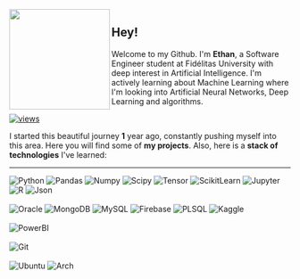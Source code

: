 <img height=180px align="left" src="https://icons.iconarchive.com/icons/artua/star-wars/256/R2D2-icon.png"> 

## Hey!

Welcome to my Github. I'm **Ethan**, a Software Engineer student at Fidélitas University with deep interest in Artificial Intelligence. I'm actively learning about Machine Learning where I'm looking into Artificial Neural Networks, Deep Learning and algorithms.


[![views](https://komarev.com/ghpvc/?username=3thanF&style=social&color=313131&label=views)](https://github.com/3thanF)

I started this beautiful journey **1** year ago, constantly pushing myself into this area. Here you will find some of **my projects**. Also, here is a **stack of technologies** I've learned:
<hr>
  <div>
  <img src="https://img.shields.io/badge/Python-FFD43B?style=for-the-badge&logo=python&logoColor=blue" alt="Python">
  <img src="https://img.shields.io/badge/Pandas-2C2D72?style=for-the-badge&logo=pandas&logoColor=white" alt="Pandas">
  <img src="https://img.shields.io/badge/Numpy-777BB4?style=for-the-badge&logo=numpy&logoColor=white" alt="Numpy">
  <img src="https://img.shields.io/badge/SciPy-654FF0?style=for-the-badge&logo=SciPy&logoColor=white" alt="Scipy">
  <img src="https://img.shields.io/badge/TensorFlow-FF6F00?style=for-the-badge&logo=tensorflow&logoColor=white" alt="Tensor">
  <img src="https://img.shields.io/badge/scikit_learn-F7931E?style=for-the-badge&logo=scikit-learn&logoColor=white" alt="ScikitLearn">
  <img src="https://img.shields.io/badge/Jupyter-F37626.svg?&style=for-the-badge&logo=Jupyter&logoColor=white" alt="Jupyter">
  <img src="https://img.shields.io/badge/R-276DC3?style=for-the-badge&logo=r&logoColor=white" alt="R">
  <img src="https://img.shields.io/badge/json-5E5C5C?style=for-the-badge&logo=json&logoColor=white" alt="Json">
  <br>
  <br>
  <img src="https://img.shields.io/badge/Oracle-F80000?style=for-the-badge&logo=oracle&logoColor=black" alt="Oracle">
  <img src="https://img.shields.io/badge/MongoDB-4EA94B?style=for-the-badge&logo=mongodb&logoColor=white" alt="MongoDB">
  <img src="https://img.shields.io/badge/MySQL-005C84?style=for-the-badge&logo=mysql&logoColor=white" alt="MySQL">
  <img src="https://img.shields.io/badge/firebase-ffca28?style=for-the-badge&logo=firebase&logoColor=black" alt="Firebase">
  <img src="https://img.shields.io/badge/PLSQL-F80000?style=for-the-badge&logo=oracle&logoColor=black" alt="PLSQL">
  <img src="https://img.shields.io/badge/Kaggle-20BEFF?style=for-the-badge&logo=Kaggle&logoColor=white" alt="Kaggle">  
  <br>
  <br>
  <img src="https://img.shields.io/badge/PowerBI-F2C811?style=for-the-badge&logo=Power%20BI&logoColor=white" alt="PowerBI">
  <br>
  <br>
  <img src="https://img.shields.io/badge/GIT-E44C30?style=for-the-badge&logo=git&logoColor=white" alt="Git">
  <br>
  <br>
  <img src="https://img.shields.io/badge/Ubuntu-E95420?style=for-the-badge&logo=ubuntu&logoColor=white" alt="Ubuntu">
  <img src="https://img.shields.io/badge/Arch_Linux-1793D1?style=for-the-badge&logo=arch-linux&logoColor=white" alt="Arch">  

  
  
  
  
  
  </div>
